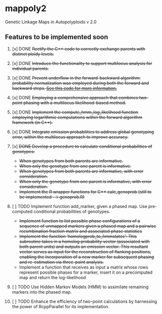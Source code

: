 # mappoly2

Genetic Linkage Maps in Autopolyploids v 2.0

## Features to be implemented soon

1. [x] DONE ~~Rectify the C++ code to correctly exchange parents with distinct ploidy levels.~~

2. [x] DONE ~~Introduce the functionality to support multilocus analysis for individual parents.~~

3. [x] DONE ~~Prevent underflow in the forward-backward algorithm: probability normalization was employed during both the forward and backward steps. [See this code for more information.](https://github.com/mmollina/mappoly2/commit/ee4d0b8938b0631e377959d4f8f0c6fa27c0c8e7#diff-f405d1ef79df16b745f22994e5c42adddb61716567b5f0d029ce5de6c9b98cadR341)~~

4. [x] DONE ~~Employing a comprehensive approach that combines two-point phasing with a multilocus likelihood-based method.~~

5. [x] DONE ~~Implement the compute_hmm_log_likelihood function employing logarithmic computations within the forward algorithm framework (in C++).~~

6. [x] DONE ~~Integrate emission probabilities to address global genotyping error, within the multilocus approach to improve accuracy.~~ 

7. [x] ~~DONE Develop a procedure to calculate conditional probabilities of genotypes:~~
    - ~~When genotypes from both parents are informative.~~
    - ~~When only the genotype from one parent is informative.~~
    - ~~When genotypes from both parents are informative, with error consideration.~~
    - ~~When only the genotype from one parent is informative, with error consideration.~~
    - ~~Implement the R wrapper functions for C++ calc_genoprob (still to be implemented --> genoprob.R)~~
    
8. [ ] TODO Implement function add_marker, given a phased map. Use pre-computed conditional probabilities of genotypes. 
    - ~~Implement function to list possible phase configurations of a sequence of unmapped 
      markers given a phased map and a pairwise recombination fraction matrix and associated 
      phase statistics~~
    - ~~Implement the function 'homologprob_to_hmmstates': This subroutine takes in a homolog 
        probability vector (associated with both parent units) and outputs an emission vector. 
        This resultant vector serves as input for the reconstruction of flanking positions, 
        enabling the incorporation of a new marker for subsequent phasing and re-estimation 
        via three-point analysis.~~
    - Implement a function that receives as input a matrix whose rows represent possible phases 
      for a marker, insert it on a precomputed map and return the log-likelihood
    
9. [ ] TODO Use Hidden Markov Models (HMM) to assimilate remaining markers into the phased map.

10. [ ] TODO Enhance the efficiency of two-point calculations by harnessing the power of RcppParallel for its implementation.
